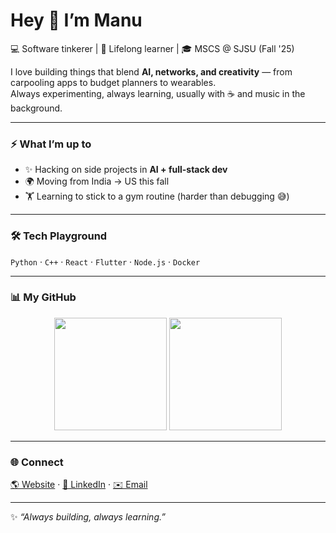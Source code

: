 # Hey 👋 I’m Manu  

💻 Software tinkerer | 🌱 Lifelong learner | 🎓 MSCS @ SJSU (Fall '25)  

I love building things that blend **AI, networks, and creativity** — from carpooling apps to budget planners to wearables.  
Always experimenting, always learning, usually with ☕ and music in the background.  

---

### ⚡ What I’m up to
- ✨ Hacking on side projects in **AI + full-stack dev**  
- 🌍 Moving from India → US this fall  
- 🏋️ Learning to stick to a gym routine (harder than debugging 😅)  

---

### 🛠️ Tech Playground
`Python` · `C++` · `React` · `Flutter` · `Node.js` · `Docker`  

---

### 📊 My GitHub
<p align="center">
  <img src="https://github-readme-stats.vercel.app/api?username=manuvikash&show_icons=true&theme=tokyonight" height="180"/>
  <img src="https://github-readme-stats.vercel.app/api/top-langs/?username=manuvikash&layout=compact&theme=tokyonight" height="180"/>
</p>

---

### 🌐 Connect
[🌎 Website](https://manuvikash.cc) · [💼 LinkedIn](https://linkedin.com/in/manuvikash) · [✉️ Email](mailto:manuvikash.saravanakumar@gmail.com)  

---
✨ *“Always building, always learning.”*
